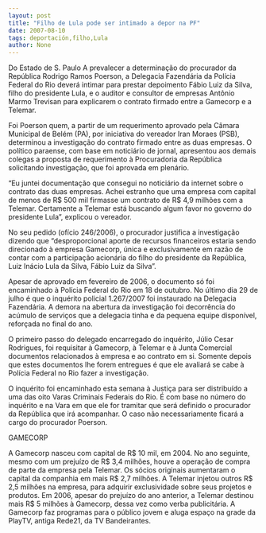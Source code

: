 ```yaml
---
layout: post
title: "Filho de Lula pode ser intimado a depor na PF"
date: 2007-08-10
tags: deportación,filho,Lula
author: None
---
```

Do Estado de S. Paulo
A prevalecer a determina&ccedil;&atilde;o do procurador da Rep&uacute;blica Rodrigo Ramos Poerson, a Delegacia Fazend&aacute;ria da Pol&iacute;cia Federal do Rio dever&aacute; intimar para prestar depoimento F&aacute;bio Luiz da Silva, filho do presidente Lula, e o auditor e consultor de empresas Ant&ocirc;nio Marmo Trevisan para explicarem o contrato firmado entre a Gamecorp e a Telemar. 

Foi Poerson quem, a partir de um requerimento aprovado pela C&acirc;mara Municipal de Bel&eacute;m (PA), por iniciativa do vereador Iran Moraes (PSB), determinou a investiga&ccedil;&atilde;o do contrato firmado entre as duas empresas. O pol&iacute;tico paraense, com base em notici&aacute;rio de jornal, apresentou aos demais colegas a proposta de requerimento &agrave; Procuradoria da Rep&uacute;blica solicitando investiga&ccedil;&atilde;o, que foi aprovada em plen&aacute;rio. 

&ldquo;Eu juntei documenta&ccedil;&atilde;o que consegui no notici&aacute;rio da internet sobre o contrato das duas empresas. Achei estranho que uma empresa com capital de menos de R$ 500 mil firmasse um contrato de R$ 4,9 milh&otilde;es com a Telemar. Certamente a Telemar est&aacute; buscando algum favor no governo do presidente Lula&rdquo;, explicou o vereador. 

No seu pedido (of&iacute;cio 246/2006), o procurador justifica a investiga&ccedil;&atilde;o dizendo que &ldquo;desproporcional aporte de recursos financeiros estaria sendo direcionado &agrave; empresa Gamecorp, &uacute;nica e exclusivamente em raz&atilde;o de contar com a participa&ccedil;&atilde;o acion&aacute;ria do filho do presidente da Rep&uacute;blica, Luiz In&aacute;cio Lula da Silva, F&aacute;bio Luiz da Silva&rdquo;. 

Apesar de aprovado em fevereiro de 2006, o documento s&oacute; foi encaminhado &agrave; Pol&iacute;cia Federal do Rio em 18 de outubro. No &uacute;ltimo dia 29 de julho &eacute; que o inqu&eacute;rito policial 1.267/2007 foi instaurado na Delegacia Fazend&aacute;ria. A demora na abertura da investiga&ccedil;&atilde;o foi decorr&ecirc;ncia do ac&uacute;mulo de servi&ccedil;os que a delegacia tinha e da pequena equipe dispon&iacute;vel, refor&ccedil;ada no final do ano. 

O primeiro passo do delegado encarregado do inqu&eacute;rito, J&uacute;lio Cesar Rodrigues, foi requisitar &agrave; Gamecorp, &agrave; Telemar e &agrave; Junta Comercial documentos relacionados &agrave; empresa e ao contrato em si. Somente depois que estes documentos lhe forem entregues &eacute; que ele avaliar&aacute; se cabe &agrave; Pol&iacute;cia Federal no Rio fazer a investiga&ccedil;&atilde;o. 

O inqu&eacute;rito foi encaminhado esta semana &agrave; Justi&ccedil;a para ser distribu&iacute;do a uma das oito Varas Criminais Federais do Rio. &Eacute; com base no n&uacute;mero do inqu&eacute;rito e na Vara em que ele for tramitar que ser&aacute; definido o procurador da Rep&uacute;blica que ir&aacute; acompanhar. O caso n&atilde;o necessariamente ficar&aacute; a cargo do procurador Poerson. 

GAMECORP 

A Gamecorp nasceu com capital de R$ 10 mil, em 2004. No ano seguinte, mesmo com um preju&iacute;zo de R$ 3,4 milh&otilde;es, houve a opera&ccedil;&atilde;o de compra de parte da empresa pela Telemar. Os s&oacute;cios originais aumentaram o capital da companhia em mais R$ 2,7 milh&otilde;es. A Telemar injetou outros R$ 2,5 milh&otilde;es na empresa, para adquirir exclusividade sobre seus projetos e produtos. Em 2006, apesar do preju&iacute;zo do ano anterior, a Telemar destinou mais R$ 5 milh&otilde;es &agrave; Gamecorp, dessa vez como verba publicit&aacute;ria. A Gamecorp faz programas para o p&uacute;blico jovem e aluga espa&ccedil;o na grade da PlayTV, antiga Rede21, da TV Bandeirantes.  